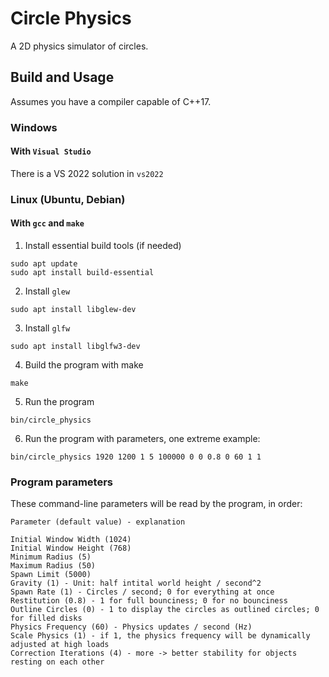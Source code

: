 # Circle Physics
A 2D physics simulator of circles.

## Build and Usage
Assumes you have a compiler capable of C++17.
### Windows
#### With `Visual Studio`
There is a VS 2022 solution in `vs2022`
### Linux (Ubuntu, Debian)
#### With `gcc` and `make`
1. Install essential build tools (if needed)
```
sudo apt update
sudo apt install build-essential
```
2. Install `glew`
```
sudo apt install libglew-dev
```
3. Install `glfw`
```
sudo apt install libglfw3-dev
```
4. Build the program with make
```
make
```
5. Run the program
```
bin/circle_physics
```
6. Run the program with parameters, one extreme example:
```
bin/circle_physics 1920 1200 1 5 100000 0 0 0.8 0 60 1 1
```
### Program parameters
These command-line parameters will be read by the program, in order:
```
Parameter (default value) - explanation

Initial Window Width (1024)
Initial Window Height (768)
Minimum Radius (5)
Maximum Radius (50)
Spawn Limit (5000)
Gravity (1) - Unit: half intital world height / second^2
Spawn Rate (1) - Circles / second; 0 for everything at once
Restitution (0.8) - 1 for full bounciness; 0 for no bounciness
Outline Circles (0) - 1 to display the circles as outlined circles; 0 for filled disks
Physics Frequency (60) - Physics updates / second (Hz)
Scale Physics (1) - if 1, the physics frequency will be dynamically adjusted at high loads
Correction Iterations (4) - more -> better stability for objects resting on each other
```
